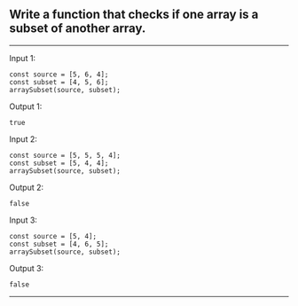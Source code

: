 ## Write a function that checks if one array is a subset of another array.

***

Input 1:
```
const source = [5, 6, 4];
const subset = [4, 5, 6];
arraySubset(source, subset);
```

Output 1: 
```
true
```

Input 2:
```
const source = [5, 5, 5, 4];
const subset = [5, 4, 4];
arraySubset(source, subset);
```

Output 2: 
```
false
```


Input 3:
```
const source = [5, 4];
const subset = [4, 6, 5];
arraySubset(source, subset);
```

Output 3: 
```
false
```

***
